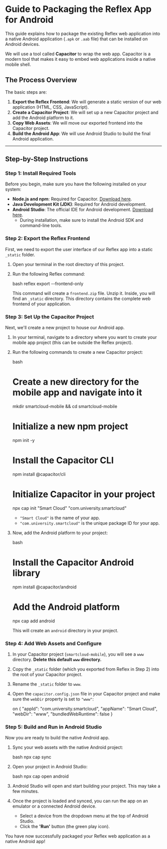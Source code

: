 
# Guide to Packaging the Reflex App for Android

This guide explains how to package the existing Reflex web application into a native Android application (`.apk` or `.aab` file) that can be installed on Android devices.

We will use a tool called **Capacitor** to wrap the web app. Capacitor is a modern tool that makes it easy to embed web applications inside a native mobile shell.

## The Process Overview

The basic steps are:
1.  **Export the Reflex Frontend**: We will generate a static version of our web application (HTML, CSS, JavaScript).
2.  **Create a Capacitor Project**: We will set up a new Capacitor project and add the Android platform to it.
3.  **Copy Web Assets**: We will move our exported frontend into the Capacitor project.
4.  **Build the Android App**: We will use Android Studio to build the final Android application.

---

## Step-by-Step Instructions

### Step 1: Install Required Tools

Before you begin, make sure you have the following installed on your system:
-   **Node.js and npm**: Required for Capacitor. [Download here](https://nodejs.org/).
-   **Java Development Kit (JDK)**: Required for Android development.
-   **Android Studio**: The official IDE for Android development. [Download here](https://developer.android.com/studio).
    -   During installation, make sure to install the Android SDK and command-line tools.

### Step 2: Export the Reflex Frontend

First, we need to export the user interface of our Reflex app into a static `_static` folder.

1.  Open your terminal in the root directory of this project.
2.  Run the following Reflex command:

    bash
    reflex export --frontend-only
    

    This command will create a `frontend.zip` file. Unzip it. Inside, you will find an `_static` directory. This directory contains the complete web frontend of your application.

### Step 3: Set Up the Capacitor Project

Next, we'll create a new project to house our Android app.

1.  In your terminal, navigate to a directory where you want to create your mobile app project (this can be outside the Reflex project).

2.  Run the following commands to create a new Capacitor project:

    bash
    # Create a new directory for the mobile app and navigate into it
    mkdir smartcloud-mobile && cd smartcloud-mobile

    # Initialize a new npm project
    npm init -y

    # Install the Capacitor CLI
    npm install @capacitor/cli

    # Initialize Capacitor in your project
    npx cap init "Smart Cloud" "com.university.smartcloud"
    
    -   `"Smart Cloud"` is the name of your app.
    -   `"com.university.smartcloud"` is the unique package ID for your app.

3.  Now, add the Android platform to your project:

    bash
    # Install the Capacitor Android library
    npm install @capacitor/android

    # Add the Android platform
    npx cap add android
    

    This will create an `android` directory in your project.

### Step 4: Add Web Assets and Configure

1.  In your Capacitor project (`smartcloud-mobile`), you will see a `www` directory. **Delete this default `www` directory.**

2.  Copy the `_static` folder (which you exported from Reflex in Step 2) into the root of your Capacitor project.

3.  Rename the `_static` folder to `www`.

4.  Open the `capacitor.config.json` file in your Capacitor project and make sure the `webDir` property is set to `"www"`:

    on
    {
      "appId": "com.university.smartcloud",
      "appName": "Smart Cloud",
      "webDir": "www",
      "bundledWebRuntime": false
    }
    

### Step 5: Build and Run in Android Studio

Now you are ready to build the native Android app.

1.  Sync your web assets with the native Android project:

    bash
    npx cap sync
    

2.  Open your project in Android Studio:

    bash
    npx cap open android
    

3.  Android Studio will open and start building your project. This may take a few minutes.

4.  Once the project is loaded and synced, you can run the app on an emulator or a connected Android device.
    -   Select a device from the dropdown menu at the top of Android Studio.
    -   Click the **'Run'** button (the green play icon).

You have now successfully packaged your Reflex web application as a native Android app!

